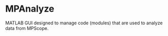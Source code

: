 MPAnalyze
=========

MATLAB GUI designed to manage code (modules) that are used to analyze data from MPScope.
